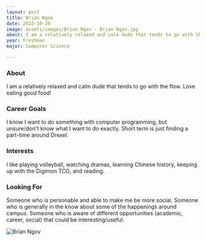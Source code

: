 ```yaml
---
layout: post
title: Brian Ngov 
date: 2022-10-20
image: assets/images/Brian_Ngov - Brian Ngov.jpg
about: I am a relatively relaxed and calm dude that tends to go with the flow. Love eating good food! 
year: Freshman
major: Computer Science

---
```


### About

I am a relatively relaxed and calm dude that tends to go with the flow. Love eating good food! 

### Career Goals

I know I want to do something with computer programming, but unsure/don't know what I want to do exactly. Short term is just finding a part-time around Drexel.

### Interests

I like playing volleyball, watching dramas, learning Chinese history, keeping up with the Digimon TCG, and reading.

### Looking For

Someone who is personable and able to make me be more social. Someone who is generally in the know about some of the happenings around campus. Someone who is aware of different opportunities (academic, career, social) that could be interesting/useful. 

<div class="text-center my-5">
    <img src="https://sase-drexel.github.io/mentorship-2021/assets/images/Brian_Ngov.jpg" alt="Brian Ngov" class="rounded post-img" />
</div>
